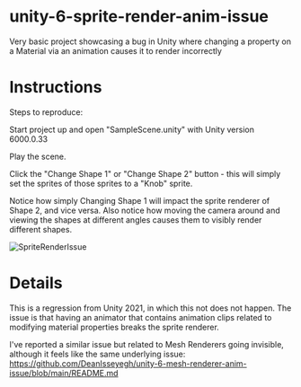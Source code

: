 # unity-6-sprite-render-anim-issue
Very basic project showcasing a bug in Unity where changing a property on a Material via an animation causes it to render incorrectly

# Instructions

Steps to reproduce:

Start project up and open "SampleScene.unity" with Unity version 6000.0.33

Play the scene.

Click the "Change Shape 1" or "Change Shape 2" button - this will simply set the sprites of those sprites to a "Knob" sprite.

Notice how simply Changing Shape 1 will impact the sprite renderer of Shape 2, and vice versa. Also notice how moving the camera around and viewing the shapes at different angles causes them to visibly render different shapes.

![SpriteRenderIssue](https://github.com/user-attachments/assets/b432ebf5-723f-4368-a20c-aadbb31cda79)

# Details

This is a regression from Unity 2021, in which this not does not happen. The issue is that having an animator that contains animation clips related to modifying material properties breaks the sprite renderer.

I've reported a similar issue but related to Mesh Renderers going invisible, although it feels like the same underlying issue:
https://github.com/DeanIsseyegh/unity-6-mesh-renderer-anim-issue/blob/main/README.md
